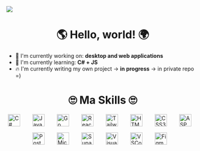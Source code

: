 ![](https://thathashtagshow.com/wp-content/uploads/2024/11/Blue-Box-Episode-8-But-Why-Tho-1-1080x600.jpg)


<div id="toc">
  <ul align="center" style="list-style: none">
    <summary>
      <h1>
       🌎 Hello, world! 🌍
      </h1>
    </summary>
  </ul>
</div>

- 💼 I'm currently working on: **desktop and web applications**
- 🌱 I'm currently learning: **С# + JS**
- 🔥 I'm currently writing my own project -> **in progress** -> in private repo =)

<div id="toc">
  <ul align="center" style="list-style: none">
    <summary>
      <h1>
      🙄 Ma Skills 🙄
      </h1>
    </summary>
  </ul>
</div>
<div style="display: flex; flex-wrap: wrap; gap: 16px; justify-content: center;"><img src="https://cdn.jsdelivr.net/gh/devicons/devicon/icons/csharp/csharp-original.svg" height="32" alt="C#" style="margin-right: 16px"> <img src="https://cdn.jsdelivr.net/gh/devicons/devicon/icons/javascript/javascript-original.svg" height="32" alt="JavaScript" style="margin-right: 16px"> <img src="https://cdn.jsdelivr.net/gh/devicons/devicon/icons/go/go-original.svg" height="32" alt="Go" style="margin-right: 16px"> <img src="https://cdn.jsdelivr.net/gh/devicons/devicon/icons/react/react-original.svg" height="32" alt="React" style="margin-right: 16px"> <img src="https://cdn.jsdelivr.net/gh/devicons/devicon@latest/icons/tailwindcss/tailwindcss-original.svg" height="32" alt="Tailwind CSS" style="margin-right: 16px"> <img src="https://cdn.jsdelivr.net/gh/devicons/devicon/icons/html5/html5-original.svg" height="32" alt="HTML5" style="margin-right: 16px"> <img src="https://cdn.jsdelivr.net/gh/devicons/devicon/icons/css3/css3-original.svg" height="32" alt="CSS3" style="margin-right: 16px"> <img src="https://cdn.jsdelivr.net/gh/devicons/devicon@latest/icons/dot-net/dot-net-original-wordmark.svg" height="32" alt="ASP.NET" style="margin-right: 16px"> <img src="https://cdn.jsdelivr.net/gh/devicons/devicon/icons/postgresql/postgresql-original.svg" height="32" alt="PostgreSQL" style="margin-right: 16px"> <img src="https://cdn.jsdelivr.net/gh/devicons/devicon@latest/icons/microsoftsqlserver/microsoftsqlserver-original.svg" height="32" alt="Microsoft SQL Server" style="margin-right: 16px"> <img src="https://cdn.jsdelivr.net/gh/devicons/devicon@latest/icons/supabase/supabase-original.svg" height="32" alt="Supabase" style="margin-right: 16px"> <img src="https://cdn.jsdelivr.net/gh/devicons/devicon@latest/icons/visualstudio/visualstudio-original.svg" height="32" alt="Visual Studio" style="margin-right: 16px"> <img src="https://cdn.jsdelivr.net/gh/devicons/devicon@latest/icons/vscode/vscode-original.svg" height="32" alt="VSCode" style="margin-right: 16px"> <img src="https://cdn.jsdelivr.net/gh/devicons/devicon@latest/icons/figma/figma-original.svg" height="32" alt="Figma" style="margin-right: 16px"></div>
